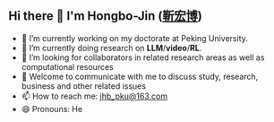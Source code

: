 ## Hi there 👋 I'm Hongbo-Jin ([靳宏博](https://hongbo-jin.github.io/))


- 🔭 I’m currently working on my doctorate at Peking University.
- 🌱 I’m currently doing research on **LLM**/**video**/**RL**. 
- 🤔 I’m looking for collaborators in related research areas as well as computational resources
- 💬 Welcome to communicate with me to discuss study, research, business and other related issues
- 📫 How to reach me: jhb_pku@163.com 
- 😄 Pronouns: He

